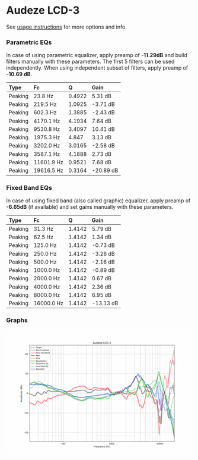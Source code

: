# Audeze LCD-3
See [usage instructions](https://github.com/jaakkopasanen/AutoEq#usage) for more options and info.

### Parametric EQs
In case of using parametric equalizer, apply preamp of **-11.29dB** and build filters manually
with these parameters. The first 5 filters can be used independently.
When using independent subset of filters, apply preamp of **-10.69 dB**.

| Type    | Fc         |      Q | Gain      |
|:--------|:-----------|:-------|:----------|
| Peaking | 23.8 Hz    | 0.4922 | 5.31 dB   |
| Peaking | 219.5 Hz   | 1.0925 | -3.71 dB  |
| Peaking | 602.3 Hz   | 1.3885 | -2.43 dB  |
| Peaking | 4170.1 Hz  | 4.1934 | 7.64 dB   |
| Peaking | 9530.8 Hz  | 3.4097 | 10.41 dB  |
| Peaking | 1975.3 Hz  | 4.847  | 3.13 dB   |
| Peaking | 3202.0 Hz  | 3.0165 | -2.58 dB  |
| Peaking | 3587.1 Hz  | 4.1888 | 2.73 dB   |
| Peaking | 11601.9 Hz | 0.9521 | 7.68 dB   |
| Peaking | 19616.5 Hz | 0.3164 | -20.89 dB |

### Fixed Band EQs
In case of using fixed band (also called graphic) equalizer, apply preamp of **-6.65dB**
(if available) and set gains manually with these parameters.

| Type    | Fc         |      Q | Gain      |
|:--------|:-----------|:-------|:----------|
| Peaking | 31.3 Hz    | 1.4142 | 5.79 dB   |
| Peaking | 62.5 Hz    | 1.4142 | 1.34 dB   |
| Peaking | 125.0 Hz   | 1.4142 | -0.73 dB  |
| Peaking | 250.0 Hz   | 1.4142 | -3.28 dB  |
| Peaking | 500.0 Hz   | 1.4142 | -2.16 dB  |
| Peaking | 1000.0 Hz  | 1.4142 | -0.89 dB  |
| Peaking | 2000.0 Hz  | 1.4142 | 0.67 dB   |
| Peaking | 4000.0 Hz  | 1.4142 | 2.36 dB   |
| Peaking | 8000.0 Hz  | 1.4142 | 6.95 dB   |
| Peaking | 16000.0 Hz | 1.4142 | -13.13 dB |

### Graphs
![](./Audeze%20LCD-3.png)